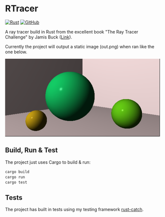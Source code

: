 # RTracer

[![Rust](https://github.com/guydunton/rtracer/workflows/Rust/badge.svg?branch=master)](https://github.com/guydunton/rtracer/actions)
[![GitHub](https://img.shields.io/github/license/guydunton/rtracer?color=blue)](https://opensource.org/licenses/MIT)

A ray tracer build in Rust from the excellent book "The Ray Tracer Challenge" by Jamis Buck ([Link](https://pragprog.com/titles/jbtracer/)).

Currently the project will output a static image (out.png) when ran like the one below.

![The result of chapter 7](images/chapter_7.png)

## Build, Run & Test

The project just uses Cargo to build & run:

```bash
cargo build
cargo run
cargo test
```

## Tests

The project has built in tests using my testing framework [rust-catch](https://github.com/guydunton/rust-catch).

